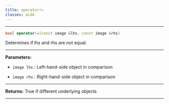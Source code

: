 ```yaml
---
title: operator!=
classes: wide
---
```



---

```cpp
bool operator!=(const image &lhs, const image &rhs)
```


Determines if lhs and rhs are not equal. 


---
**Parameters:**

 - `image lhs`
: Left-hand-side object in comparison 

 - `image rhs`
: Right-hand-side object in comparison 


---
**Returns:** True if different underlying objects 

---
